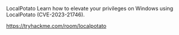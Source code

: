 LocalPotato
Learn how to elevate your privileges on Windows using LocalPotato (CVE-2023-21746).


https://tryhackme.com/room/localpotato